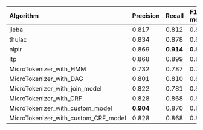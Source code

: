 | Algorithm                            | Precision   | Recall    | F1-measure   |
|:-------------------------------------|:------------|:----------|:-------------|
| jieba                                | 0.817       | 0.812     | 0.815        |
| thulac                               | 0.834       | 0.878     | 0.856        |
| nlpir                                | 0.869       | **0.914** | **0.891**    |
| ltp                                  | 0.868       | 0.899     | 0.883        |
| MicroTokenizer_with_HMM              | 0.732       | 0.787     | 0.758        |
| MicroTokenizer_with_DAG              | 0.801       | 0.810     | 0.805        |
| MicroTokenizer_with_join_model       | 0.822       | 0.781     | 0.801        |
| MicroTokenizer_with_CRF              | 0.828       | 0.868     | 0.847        |
| MicroTokenizer_with_custom_model     | **0.904**   | 0.870     | 0.886        |
| MicroTokenizer_with_custom_CRF_model | 0.828       | 0.868     | 0.847        |